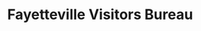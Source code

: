 ---
title: "Fayetteville Visitors Bureau"
url: /fayetteville/fayetteville-visitors-bureau/
shop: gift
---
